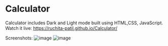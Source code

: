 # Calculator
Calculator includes Dark and Light mode built using HTML,CSS, JavaScript.
Watch it live: https://ruchita-patil.github.io/Calculator/

Screenshots:
![image](https://github.com/Ruchita-Patil/Calculator/assets/96020934/441765f2-4b41-40cf-b3dd-97fca73c0483)
![image](https://github.com/Ruchita-Patil/Calculator/assets/96020934/b3374e70-9aa5-4d29-8c6b-54addf227555)



